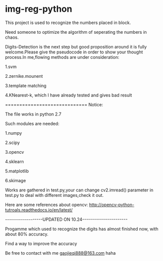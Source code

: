 # img-reg-python

This project is used to recognize the numbers placed in block.

Need someone to optimize the algorithm of seperating the numbers in chaos.

Digits-Detection is the next step but good proposition around it is fully welcome.Please give the pseudocode in 
order to show your thought process.In me,flowing methods are under consideration:

1.svm

2.zernike.mounent

3.template matching

4.KNearest-k, which I have already tested and gives bad result

=============================
Notice:

The file works in python 2.7

Such modules are needed:

1.numpy

2.scipy

3.opencv

4.sklearn

5.matplotlib

6.skimage

Works are gathered in test.py,your can change cv2.imread() parameter in test.py to deal with different images,check it out.

Here are some references about opencv:
http://opencv-python-tutroals.readthedocs.io/en/latest/



-------------------UPDATED ON 10.24-----------------------

Progamme which used to recognize the digits has almost finished now, with about 80% accuracy.

Find a way to improve the accuracy


Be free to contact with me gaojieqi888@163.com haha



